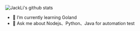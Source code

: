 ![JackLi's github stats](https://github-readme-stats.vercel.app/api?username=liyinchigithub&show_icons=true&theme=radical)
- 🌱 I’m currently learning Goland
- 💬 Ask me about Nodejs、Python、Java for automation test

